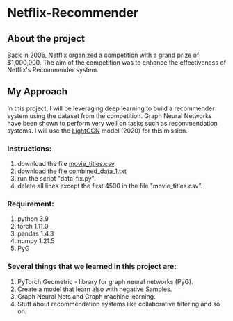 # Netflix-Recommender

## About the project
Back in 2006, Netflix organized a competition with a grand prize of $1,000,000. The aim of the competition was to enhance the effectiveness of Netflix's Recommender system.

## My Approach
In this project, I will be leveraging deep learning to build a recommender system using the dataset from the competition. Graph Neural Networks have been shown to perform very well on tasks such as recommendation systems.
I will use the [LightGCN](https://arxiv.org/abs/2002.02126) model (2020) for this mission.


### Instructions:
1) download the file [movie_titles.csv](https://www.kaggle.com/datasets/netflix-inc/netflix-prize-data?select=movie_titles.csv).
2) download the file [combined_data_1.txt](https://www.kaggle.com/datasets/netflix-inc/netflix-prize-data?select=combined_data_1.txt) 
3) run the script "data_fix.py".
4) delete all lines except the first 4500 in the file "movie_titles.csv". 

### Requirement:
1) python 3.9
2) torch 1.11.0
3) pandas 1.4.3
4) numpy 1.21.5
5) PyG

### Several things that we learned in this project are:
1) PyTorch Geometric - library for graph neural networks (PyG).
2) Create a model that learn also with negative Samples.
3) Graph Neural Nets and Graph machine learning.
4) Stuff about recommendation systems like collaborative filtering and so on.
